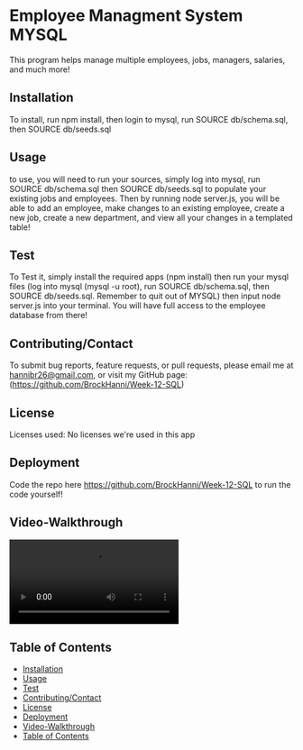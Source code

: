 # Employee Managment System MYSQL

This program helps manage multiple employees, jobs, managers, salaries, and much more!

## Installation

To install, run npm install, then login to mysql, run SOURCE db/schema.sql, then SOURCE db/seeds.sql

## Usage

to use, you will need to run your sources, simply log into mysql, run SOURCE db/schema.sql then SOURCE db/seeds.sql to populate your existing jobs and employees. Then by running node server.js, you will be able to add an employee, make changes to an existing employee, create a new job, create a new department, and view all your changes in a templated table!

## Test

To Test it, simply install the required apps (npm install) then run your mysql files (log into mysql (mysql -u root), run SOURCE db/schema.sql, then SOURCE db/seeds.sql. Remember to quit out of MYSQL) then input node server.js into your terminal. You will have full access to the employee database from there!

## Contributing/Contact

To submit bug reports, feature requests, or pull requests, please email me at hannibr26@gmail.com, or visit my GitHub page: (https://github.com/BrockHanni/Week-12-SQL)

## License

Licenses used: No licenses we're used in this app

## Deployment

Code the repo here https://github.com/BrockHanni/Week-12-SQL to run the code yourself!

## Video-Walkthrough

<video src="assets/mysql.mp4" controls title="Title"></video>

## Table of Contents
- [Installation](#installation)
- [Usage](#usage)
- [Test](#test)
- [Contributing/Contact](#contributing/Contact)
- [License](#license)
- [Deployment](#deployment)
- [Video-Walkthrough](#video-walkthrough)
- [Table of Contents](#table-of-contents)
